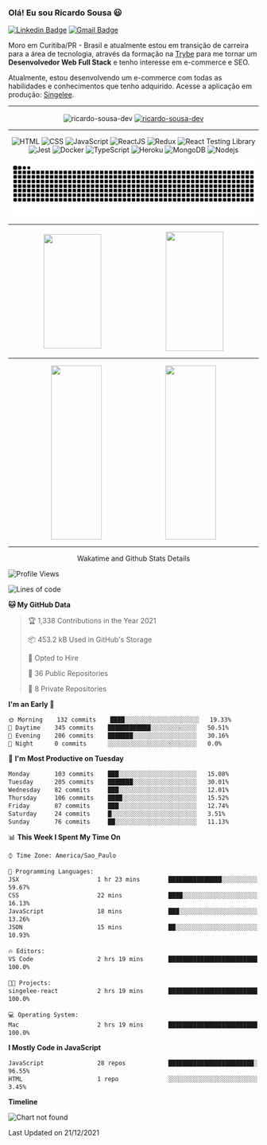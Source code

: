 ### Olá! Eu sou Ricardo Sousa :smiley:

[![Linkedin Badge](https://img.shields.io/badge/-LinkedIn-0077B5?style=flat-square&logo=Linkedin&logoColor=white&link=https://www.linkedin.com/in/rwmsousa/)](https://www.linkedin.com/in/rwmsousa/) [![Gmail Badge](https://img.shields.io/badge/-Gmail-D14836?style=flat-square&logo=Gmail&logoColor=white&link=mailto:rwmsousa@gmail.com)](mailto:rwmsousa@gmail.com) &nbsp;

Moro em Curitiba/PR - Brasil e atualmente estou em transição de carreira para a área de tecnologia, através da formação na [Trybe](https://www.betrybe.com/) para me tornar um **Desenvolvedor Web Full Stack** e tenho interesse em e-commerce e SEO. 

Atualmente, estou desenvolvendo um e-commerce com todas as habilidades e conhecimentos que tenho adquirido. Acesse a aplicação em produção: <a href="https://www.singelee.com.br">Singelee</a>.


* * *


<div align="center" margin-bottom="40px" width="100%>
  <a href="https://github.com/ricardo-sousa-dev">
  <img align="center" height="160em" width="48%" margin="3px" src="https://github-readme-stats.vercel.app/api?username=ricardo-sousa-dev&show_icons=tru&theme=dracula&include_all_commits=true&count_private=true" alt="ricardo-sousa-dev" />
</a>
<a href="https://github.com/ricardo-sousa-dev">
  <img align="center" height="160em" width="48%" margin="3px" src="https://github-readme-stats.vercel.app/api/top-langs/?username=ricardo-sousa-dev&layout=compact&langs_count=20&theme=dracula" alt="ricardo-sousa-dev" />
</a>


* * *

 <div align="center" margin-bottom="40px" width="100%>                                                                                       
<img alt="Git" src="https://img.shields.io/badge/-Git-F05032?style=flat-square&logo=git&logoColor=white" />
<img alt="HTML" src="https://img.shields.io/badge/-HTML-E34F26?style=flat-square&logo=html5&logoColor=white" />
<img alt="CSS" src="https://img.shields.io/badge/-CSS-1572B6?style=flat-square&logo=css3&logoColor=white" />
<img alt="JavaScript" src="https://img.shields.io/badge/-JavaScript-yellow?style=flat-square&logo=JavaScript&logoColor=white" />
<img alt="ReactJS" src="https://img.shields.io/badge/-React-61DAFB?style=flat-square&logo=React&logoColor=black" />
<img alt="Redux" src="https://img.shields.io/badge/-Redux-764ABC?style=flat-square&logo=Redux&logoColor=white" />
<img alt="React Testing Library" src="https://img.shields.io/badge/-RTL-61DAFB?style=flat-square&logo=react&logoColor=black" />
  <img alt="Jest" src="https://img.shields.io/badge/-Jest-C21325?style=flat-square&logo=jest&logoColor=white" />
<img alt="Docker" src="https://img.shields.io/badge/-Docker-46a2f1?style=flat-square&logo=docker&logoColor=white" />
<img alt="TypeScript" src="https://img.shields.io/badge/-TypeScript-007ACC?style=flat-square&logo=typescript&logoColor=white" />
<img alt="Heroku" src="https://img.shields.io/badge/-Heroku-430098?style=flat-square&logo=heroku&logoColor=white" />
<img alt="MongoDB" src="https://img.shields.io/badge/-MongoDB-13aa52?style=flat-square&logo=mongodb&logoColor=white" />
<img alt="Nodejs" src="https://img.shields.io/badge/-Nodejs-43853d?style=flat-square&logo=Node.js&logoColor=white" />
</div>

![Snake animation](https://github.com/ricardo-sousa-dev/ricardo-sousa-dev/blob/output/github-contribution-grid-snake.svg)
                                                                                                                                  

* * *



<img align="center" height="230em" width="48%" margin="3px" src="https://github-profile-trophy.vercel.app/?username=ricardo-sousa-dev&row=2&column=3&theme=gruvbox"/>


<img align="center" height="240em" width="48%" margin="3px" src="https://github-readme-streak-stats.herokuapp.com/?user=ricardo-sousa-dev&theme=dark"/>



* * *

                                                
<img align="center" height="350em" width="45%" margin="6px" src="https://wakatime.com/share/@ricardosousa/e673d767-3034-4805-b42d-fb10043057cb.svg" />
<img align="center" height="350em" width="45%" margin="6px" src="https://wakatime.com/share/@ricardosousa/4368570b-cd87-4a95-9cd9-b83f7f1fbea0.svg" />


* * *



 <summary>Wakatime and Github Stats Details</summary>
 
 <div align="left" margin-bottom="40px" width="100%>   
  
<!--START_SECTION:waka-->
![Code Time](http://img.shields.io/badge/Code%20Time-142%20hrs%2030%20mins-blue)

![Profile Views](http://img.shields.io/badge/Profile%20Views-1-blue)

![Lines of code](https://img.shields.io/badge/From%20Hello%20World%20I%27ve%20Written-9%20Million%20lines%20of%20code-blue)

**🐱 My GitHub Data** 

> 🏆 1,338 Contributions in the Year 2021
 > 
> 📦 453.2 kB Used in GitHub's Storage 
 > 
> 💼 Opted to Hire
 > 
> 📜 36 Public Repositories 
 > 
> 🔑 8 Private Repositories  
 > 
**I'm an Early 🐤** 

```text
🌞 Morning    132 commits    ████░░░░░░░░░░░░░░░░░░░░░   19.33% 
🌆 Daytime    345 commits    ████████████░░░░░░░░░░░░░   50.51% 
🌃 Evening    206 commits    ███████░░░░░░░░░░░░░░░░░░   30.16% 
🌙 Night      0 commits      ░░░░░░░░░░░░░░░░░░░░░░░░░   0.0%

```
📅 **I'm Most Productive on Tuesday** 

```text
Monday       103 commits    ███░░░░░░░░░░░░░░░░░░░░░░   15.08% 
Tuesday      205 commits    ███████░░░░░░░░░░░░░░░░░░   30.01% 
Wednesday    82 commits     ███░░░░░░░░░░░░░░░░░░░░░░   12.01% 
Thursday     106 commits    ████░░░░░░░░░░░░░░░░░░░░░   15.52% 
Friday       87 commits     ███░░░░░░░░░░░░░░░░░░░░░░   12.74% 
Saturday     24 commits     █░░░░░░░░░░░░░░░░░░░░░░░░   3.51% 
Sunday       76 commits     ██░░░░░░░░░░░░░░░░░░░░░░░   11.13%

```


📊 **This Week I Spent My Time On** 

```text
⌚︎ Time Zone: America/Sao_Paulo

💬 Programming Languages: 
JSX                      1 hr 23 mins        ███████████████░░░░░░░░░░   59.67% 
CSS                      22 mins             ████░░░░░░░░░░░░░░░░░░░░░   16.13% 
JavaScript               18 mins             ███░░░░░░░░░░░░░░░░░░░░░░   13.26% 
JSON                     15 mins             ██░░░░░░░░░░░░░░░░░░░░░░░   10.93%

🔥 Editors: 
VS Code                  2 hrs 19 mins       █████████████████████████   100.0%

🐱‍💻 Projects: 
singelee-react           2 hrs 19 mins       █████████████████████████   100.0%

💻 Operating System: 
Mac                      2 hrs 19 mins       █████████████████████████   100.0%

```

**I Mostly Code in JavaScript** 

```text
JavaScript               28 repos            ████████████████████████░   96.55% 
HTML                     1 repo              ░░░░░░░░░░░░░░░░░░░░░░░░░   3.45%

```


**Timeline**

![Chart not found](https://raw.githubusercontent.com/ricardo-sousa-dev/ricardo-sousa-dev/master/charts/bar_graph.png) 


 Last Updated on 21/12/2021
<!--END_SECTION:waka-->
              
  </div>



                                                                                                                                                      
</div>
